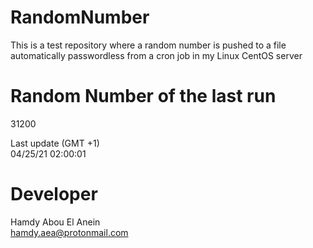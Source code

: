 # RandomNumber    
This is a test repository where a random number is pushed to a file automatically passwordless from a cron job in my Linux CentOS server    
# Random Number of the last run   
31200
      
Last update (GMT +1)    
04/25/21 02:00:01
# Developer    
Hamdy Abou El Anein   
hamdy.aea@protonmail.com
